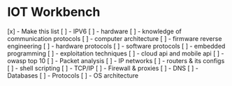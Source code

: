 # IOT Workbench
[x] - Make this list
[ ] - IPV6
[ ] - hardware
[ ] - knowledge of communication protocols
[ ] - computer architecture
[ ] - firmware reverse engineering
[ ] - hardware protocols
[ ] - software protocols
[ ] - embedded programming
[ ] - exploitation techniques
[ ] - cloud api and mobile api
[ ] - owasp top 10
[ ] - Packet analysis
[ ] - IP networks
[ ] - routers & its configs
[ ] - shell scripting
[ ] - TCP/IP
[ ] - Firewall & proxies
[ ] - DNS
[ ] - Databases
[ ] - Protocols
[ ] - OS architecture
